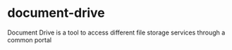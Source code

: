 # document-drive
Document Drive is a tool to access different file storage services through a common portal
